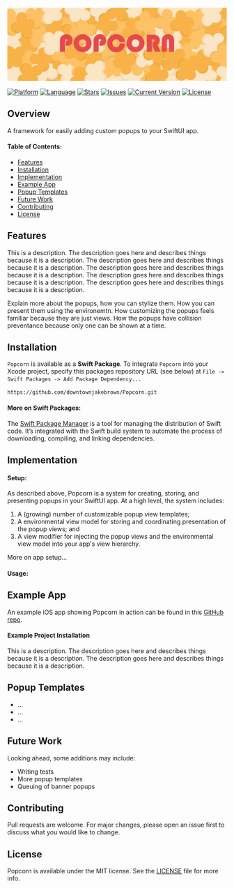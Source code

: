 ![PopcornBanner](./Images/PopcornBanner.png)

[![Platform](http://img.shields.io/badge/platform-iOS-blue.svg?style=flat)](https://developer.apple.com/ios) 
[![Language](http://img.shields.io/badge/language-Swift-brightgreen.svg?style=flat)](https://swift.org) 
[![Stars](https://img.shields.io/github/stars/downtownjakebrown/Popcorn)](https://github.com/downtownjakebrown/Popcorn/stargazers)
[![Issues](https://img.shields.io/github/issues-raw/downtownjakebrown/Popcorn)](https://github.com/downtownjakebrown/Popcorn/issues)
[![Current Version](https://img.shields.io/github/v/release/downtownjakebrown/Popcorn)](https://github.com/downtownjakebrown/Popcorn)
[![License](http://img.shields.io/badge/license-MIT-lightgrey.svg?style=flat)](http://mit-license.org) 

## Overview

A framework for easily adding custom popups to your SwiftUI app. 

#### Table of Contents:

- [Features](#features)
- [Installation](#installation)
- [Implementation](#implementation)
- [Example App](#example-app)
- [Popup Templates](#example-app)
- [Future Work](#future-work)
- [Contributing](#contributing)
- [License](#license)

## Features

This is a description. The description goes here and describes things because it is a description. The description goes here and describes things because it is a description. The description goes here and describes things because it is a description. The description goes here and describes things because it is a description. The description goes here and describes things because it is a description.

Explain more about the popups, how you can stylize them. How you can present them using the environemtn. How customizing the popups feels familiar because they are just views. How the popups have collision preventance because only one can be shown at a time. 



## Installation

`Popcorn` is available as a **Swift Package**. To integrate `Popcorn` into your Xcode project, specify this packages repository URL (see below) at `File -> Swift Packages -> Add Package Dependency...`

```
https://github.com/downtownjakebrown/Popcorn.git
```

#### More on Swift Packages:
The [Swift Package Manager](https://swift.org/package-manager/) is a tool for managing the distribution of Swift code. It’s integrated with the Swift build system to automate the process of downloading, compiling, and linking dependencies.



## Implementation

#### Setup:

As described above, Popcorn is a system for creating, storing, and presenting popups in your SwiftUI app. At a high level, the system includes:
1. A (growing) number of customizable popup view templates;
2. A environmental view model for storing and coordinating presentation of the popup views; and
3. A view modifier for injecting the popup views and the environmental view model into your app's view hierarchy.

More on app setup...

#### Usage:



## Example App

An example iOS app showing Popcorn in action can be found in this [GitHub repo](https://github.com/downtownjakebrown/PopcornExampleApp).

#### Example Project Installation

This is a description. The description goes here and describes things because it is a description. The description goes here and describes things because it is a description.



## Popup Templates
* ...
* ...
* ...



## Future Work

Looking ahead, some additions may include:
* Writing tests
* More popup templates
* Queuing of banner popups 



## Contributing

Pull requests are welcome. For major changes, please open an issue first to discuss what you would like to change.



## License

Popcorn is available under the MIT license. See the [LICENSE](./LICENSE) file for more info.





